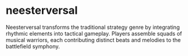 # neesterversal
Neesterversal transforms the traditional strategy genre by integrating rhythmic elements into tactical gameplay. Players assemble squads of musical warriors, each contributing distinct beats and melodies to the battlefield symphony.
